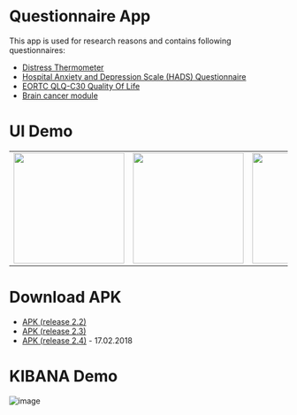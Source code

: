# Questionnaire App
This app is used for research reasons and contains following questionnaires: 

- [Distress Thermometer](https://www.nccn.org/patients/resources/life_with_cancer/pdf/nccn_distress_thermometer.pdf)
- [Hospital Anxiety and Depression Scale (HADS) Questionnaire](http://www.svri.org/sites/default/files/attachments/2016-01-13/HADS.pdf)
- [EORTC QLQ-C30 Quality Of Life](http://groups.eortc.be/qol/eortc-qlq-c30)
- [Brain cancer module](http://www.eortc.be/qol/files/ScoringInstructions/BN20_summary.pdf)

# UI Demo

<table sytle="border: 0px;">
<tr>
<td><img width="200px" src="https://user-images.githubusercontent.com/7879175/34819122-329324f0-f6bd-11e7-926e-c0bede40aab0.png" /></td>
<td><img width="200px" src="https://user-images.githubusercontent.com/7879175/34819123-32af120a-f6bd-11e7-9778-2b02955349a2.png" /></td>
<td><img width="200px" src="https://user-images.githubusercontent.com/7879175/34819120-325a6a8e-f6bd-11e7-84bc-24166161e264.png" /></td>
<td><img width="200px" src="https://user-images.githubusercontent.com/7879175/34819118-3239c388-f6bd-11e7-81c0-c06de2ad98d8.png" /></td>
<td><img width="200px" src="https://user-images.githubusercontent.com/7879175/34819121-32742a46-f6bd-11e7-8041-c5787b1f5e16.png" /></td>
</tr>

</table>

# Download APK
* [APK (release 2.2)](https://github.com/lidox/nccn-distress-thermometer/files/1622230/app-release-2-2.zip)
* [APK (release 2.3)](https://github.com/lidox/nccn-distress-thermometer/files/1622453/app-release-2-3.zip)
* [APK (release 2.4)](https://github.com/lidox/nccn-distress-thermometer/files/1733562/app-release-2-4.zip) - 17.02.2018

# KIBANA Demo
![image](https://user-images.githubusercontent.com/7879175/36330789-73bf4bbe-136b-11e8-9fac-62639b9622d9.png)




